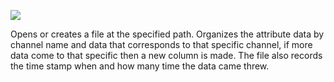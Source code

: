 ﻿
![](https://lh3.googleusercontent.com/o6BaLm0krOI-hKhh4GTl4Wy7Cro5Ed7ytwUNOhlW1gkvOENrH1M-HqsO2gKlKBnB_xvhlpk9-1fJXJF5cVcFlFd1_9_3Vn62AcZcU3b8lA_MvvO3Lxld-FI9MMcRgLScr57HZXLV)

Opens or creates a file at the specified path. Organizes the attribute data by channel name and data that corresponds to that specific channel, if more data come to that specific then a new column is made. The file also records the time stamp when and how many time the data came threw.
